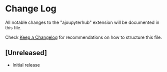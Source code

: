 # Change Log

All notable changes to the "ajoupyterhub" extension will be documented in this file.

Check [Keep a Changelog](http://keepachangelog.com/) for recommendations on how to structure this file.

## [Unreleased]

- Initial release